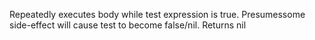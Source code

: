 Repeatedly executes body while test expression is true. Presumessome side-effect will cause test to become false/nil. Returns nil